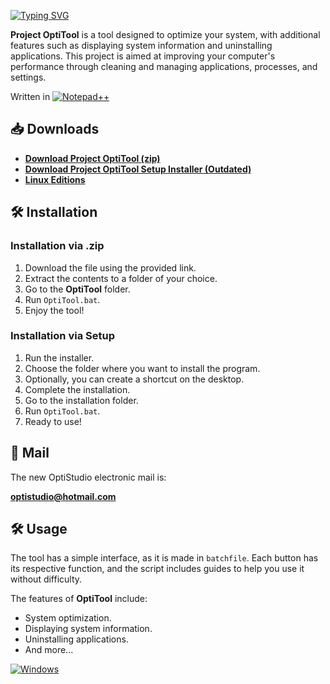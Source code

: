 [![Typing SVG](https://readme-typing-svg.herokuapp.com?font=Kanit&weight=800&size=50&pause=1000&color=188EF7&vCenter=true&width=435&lines=Project%3A+OptiTool)](https://git.io/typing-svg)

**Project OptiTool** is a tool designed to optimize your system, with additional features such as displaying system information and uninstalling applications. This project is aimed at improving your computer's performance through cleaning and managing applications, processes, and settings.

Written in [![Notepad++](https://img.shields.io/badge/Notepad++-90E59A.svg?&logo=notepad%2b%2b&logoColor=black)](#)

## 📥 Downloads

- [**Download Project OptiTool (zip)**](https://github.com/OptiStudioXD/OptiTool/releases/download/4.0/OptiTool_v4.0.ES.zip)
- [**Download Project OptiTool Setup Installer (Outdated)**](https://github.com/OptiStudioXD/OptiTool/releases/download/3.9/optitool_v3.9_setup_es.exe)
- [**Linux Editions**](https://goo.su/YCrUsg)

## 🛠️ Installation

### Installation via .zip

1. Download the file using the provided link.
2. Extract the contents to a folder of your choice.
3. Go to the **OptiTool** folder.
4. Run `OptiTool.bat`.
5. Enjoy the tool!

### Installation via Setup

1. Run the installer.
2. Choose the folder where you want to install the program.
3. Optionally, you can create a shortcut on the desktop.
4. Complete the installation.
5. Go to the installation folder.
6. Run `OptiTool.bat`.
7. Ready to use!

## 📧 Mail

The new OptiStudio electronic mail is:

**optistudio@hotmail.com**

## 🛠️ Usage

The tool has a simple interface, as it is made in `batchfile`. Each button has its respective function, and the script includes guides to help you use it without difficulty.

The features of **OptiTool** include:
- System optimization.
- Displaying system information.
- Uninstalling applications.
- And more...

[![Windows](https://custom-icon-badges.demolab.com/badge/Windows-0078D6?logo=windows11&logoColor=white)](#)
